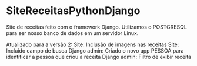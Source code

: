 # SiteReceitasPythonDjango
Site de receitas feito com o framework Django. Utilizamos o POSTGRESQL para ser nosso banco de dados em um servidor Linux.

Atualizado para a versão 2:
Site: Inclusão de imagens nas receitas
Site: Incluído campo de busca
Django admin: Criado o novo app PESSOA para identificar a pessoa que criou a receita
Django admin: Filtro de exibir receita
